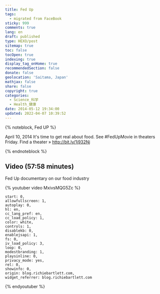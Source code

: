 ```yaml
---
title: Fed Up
tags:
  - migrated from FaceBook
sticky: 999
comments: true
lang: en
draft: published
type: HEXO/post
sitemap: true
toc: false
tocOpen: true
indexing: true
display_tag_onHome: true
recommendedSection: false
donate: false
geolocation: 'Saitama, Japan'
mathjax: false
share: false
copyright: true
categories:
  - Science_科学
  - Health_健康
date: 2014-05-12 19:34:00
updated: 2022-04-07 10:39:52
---
```


{% noteblock, Fed UP %}

April 10, 2014
It's time to get real about food. See #FedUpMovie in theaters Friday. 
Find a theater » http://bit.ly/1j932Nj

{% endnoteblock %}

## Video (57:58 minutes)
 Fed Up documentary on our food industry

{% youtuber video MxivsMQG5Zc %}

    start: 0,
    allowfullscreen: 1,
    autoplay: 0,
    hl: en,
    cc_lang_pref: en,
    cc_load_policy: 1,
    color: white,
    controls: 1,
    disablekb: 0,
    enablejsapi: 1,
    fs: 0,
    iv_load_policy: 3,
    loop: 0,
    modestbranding: 1,
    playsinline: 0,
    privacy_mode: yes,
    rel: 0,
    showinfo: 0,
    origin: blog.richiebartlett.com,
    widget_referrer: blog.richiebartlett.com
{% endyoutuber %}
